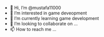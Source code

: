 - 👋 Hi, I’m @mustafa11000
- 👀 I’m interested in game deveopment
- 🌱 I’m currently learning game development
- 💞️ I’m looking to collaborate on ...
- 📫 How to reach me ...

<!---
mustafa11000/mustafa11000 is a ✨ special ✨ repository because its `README.md` (this file) appears on your GitHub profile.
You can click the Preview link to take a look at your changes.
--->
